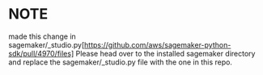 # NOTE

made this change in sagemaker/_studio.py[https://github.com/aws/sagemaker-python-sdk/pull/4970/files]
Please head over to the installed sagemaker directory and replace the sagemaker/_studio.py file with the one in this repo.

